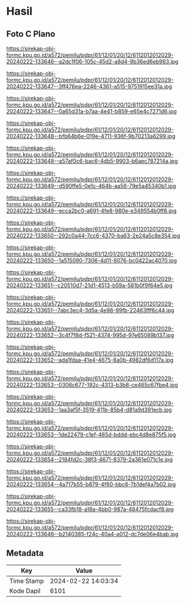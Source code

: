 # Hasil

## Foto C Plano

https://sirekap-obj-formc.kpu.go.id/a572/pemilu/pdpr/61/12/01/20/12/6112012012029-20240222-133646--a2dc1f06-105c-45d2-a8d4-9b36ed6eb983.jpg

https://sirekap-obj-formc.kpu.go.id/a572/pemilu/pdpr/61/12/01/20/12/6112012012029-20240222-133647--3ff476ea-2246-4361-a515-9751915ee31a.jpg

https://sirekap-obj-formc.kpu.go.id/a572/pemilu/pdpr/61/12/01/20/12/6112012012029-20240222-133647--0a65d31a-b7aa-4e41-b859-e65e4c7271d6.jpg

https://sirekap-obj-formc.kpu.go.id/a572/pemilu/pdpr/61/12/01/20/12/6112012012029-20240222-133648--bfb64b6e-019e-4711-936f-9b70213a6299.jpg

https://sirekap-obj-formc.kpu.go.id/a572/pemilu/pdpr/61/12/01/20/12/6112012012029-20240222-133648--a57af0c6-bac6-4db5-9903-b6aec787214a.jpg

https://sirekap-obj-formc.kpu.go.id/a572/pemilu/pdpr/61/12/01/20/12/6112012012029-20240222-133649--d590ffe5-0e1c-464b-aa56-79e5a45340b1.jpg

https://sirekap-obj-formc.kpu.go.id/a572/pemilu/pdpr/61/12/01/20/12/6112012012029-20240222-133649--ecca2bc0-a691-4fe8-980e-e349554b0ff8.jpg

https://sirekap-obj-formc.kpu.go.id/a572/pemilu/pdpr/61/12/01/20/12/6112012012029-20240222-133650--292c0a44-7cc6-4370-ba63-2e24a5c8e354.jpg

https://sirekap-obj-formc.kpu.go.id/a572/pemilu/pdpr/61/12/01/20/12/6112012012029-20240222-133650--1a515090-7306-4d11-8076-bc0422ac4070.jpg

https://sirekap-obj-formc.kpu.go.id/a572/pemilu/pdpr/61/12/01/20/12/6112012012029-20240222-133651--c20510d7-21d1-4513-b59a-581b0f9f64e5.jpg

https://sirekap-obj-formc.kpu.go.id/a572/pemilu/pdpr/61/12/01/20/12/6112012012029-20240222-133651--7abc3ec4-3d5a-4e98-99fb-22463fff6c44.jpg

https://sirekap-obj-formc.kpu.go.id/a572/pemilu/pdpr/61/12/01/20/12/6112012012029-20240222-133652--3c4f7f8d-f521-4374-995d-97e65089b137.jpg

https://sirekap-obj-formc.kpu.go.id/a572/pemilu/pdpr/61/12/01/20/12/6112012012029-20240222-133652--ada1fdaa-41e4-4675-8a0b-4982df6d117a.jpg

https://sirekap-obj-formc.kpu.go.id/a572/pemilu/pdpr/61/12/01/20/12/6112012012029-20240222-133653--0306c677-192c-4313-b3b8-ce465c67fbe4.jpg

https://sirekap-obj-formc.kpu.go.id/a572/pemilu/pdpr/61/12/01/20/12/6112012012029-20240222-133653--1aa3af5f-3519-411b-85b4-d81a9d391ecb.jpg

https://sirekap-obj-formc.kpu.go.id/a572/pemilu/pdpr/61/12/01/20/12/6112012012029-20240222-133653--1de22479-c1ef-465d-bddd-ebc4d8e875f5.jpg

https://sirekap-obj-formc.kpu.go.id/a572/pemilu/pdpr/61/12/01/20/12/6112012012029-20240222-133654--2184fd2c-38f3-4671-8379-2a361e071c1e.jpg

https://sirekap-obj-formc.kpu.go.id/a572/pemilu/pdpr/61/12/01/20/12/6112012012029-20240222-133654--4a717b55-b879-4f60-bbc6-7b1def4a7b02.jpg

https://sirekap-obj-formc.kpu.go.id/a572/pemilu/pdpr/61/12/01/20/12/6112012012029-20240222-133655--ca33fb18-a18a-4bb0-987a-48475fcdacf8.jpg

https://sirekap-obj-formc.kpu.go.id/a572/pemilu/pdpr/61/12/01/20/12/6112012012029-20240222-133646--b2140385-f24c-40a4-a012-dc7de06e4bab.jpg


## Metadata

| Key        | Value               |
| ---------- | ------------------- |
| Time Stamp | 2024-02-22 14:03:34 |
| Kode Dapil | 6101                |



